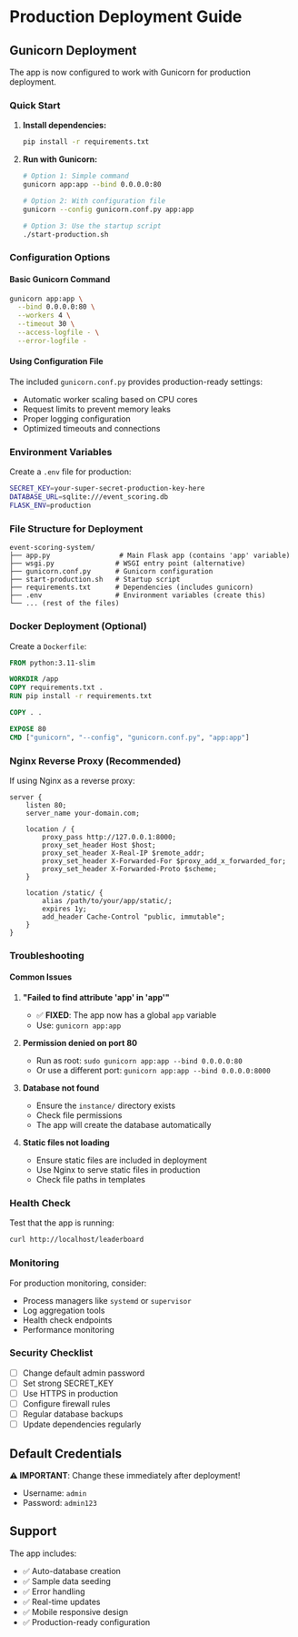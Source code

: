 # Production Deployment Guide

## Gunicorn Deployment

The app is now configured to work with Gunicorn for production deployment.

### Quick Start

1. **Install dependencies:**

   ```bash
   pip install -r requirements.txt
   ```

2. **Run with Gunicorn:**

   ```bash
   # Option 1: Simple command
   gunicorn app:app --bind 0.0.0.0:80

   # Option 2: With configuration file
   gunicorn --config gunicorn.conf.py app:app

   # Option 3: Use the startup script
   ./start-production.sh
   ```

### Configuration Options

#### Basic Gunicorn Command

```bash
gunicorn app:app \
  --bind 0.0.0.0:80 \
  --workers 4 \
  --timeout 30 \
  --access-logfile - \
  --error-logfile -
```

#### Using Configuration File

The included `gunicorn.conf.py` provides production-ready settings:

- Automatic worker scaling based on CPU cores
- Request limits to prevent memory leaks
- Proper logging configuration
- Optimized timeouts and connections

### Environment Variables

Create a `.env` file for production:

```bash
SECRET_KEY=your-super-secret-production-key-here
DATABASE_URL=sqlite:///event_scoring.db
FLASK_ENV=production
```

### File Structure for Deployment

```
event-scoring-system/
├── app.py                 # Main Flask app (contains 'app' variable)
├── wsgi.py               # WSGI entry point (alternative)
├── gunicorn.conf.py      # Gunicorn configuration
├── start-production.sh   # Startup script
├── requirements.txt      # Dependencies (includes gunicorn)
├── .env                  # Environment variables (create this)
└── ... (rest of the files)
```

### Docker Deployment (Optional)

Create a `Dockerfile`:

```dockerfile
FROM python:3.11-slim

WORKDIR /app
COPY requirements.txt .
RUN pip install -r requirements.txt

COPY . .

EXPOSE 80
CMD ["gunicorn", "--config", "gunicorn.conf.py", "app:app"]
```

### Nginx Reverse Proxy (Recommended)

If using Nginx as a reverse proxy:

```nginx
server {
    listen 80;
    server_name your-domain.com;

    location / {
        proxy_pass http://127.0.0.1:8000;
        proxy_set_header Host $host;
        proxy_set_header X-Real-IP $remote_addr;
        proxy_set_header X-Forwarded-For $proxy_add_x_forwarded_for;
        proxy_set_header X-Forwarded-Proto $scheme;
    }

    location /static/ {
        alias /path/to/your/app/static/;
        expires 1y;
        add_header Cache-Control "public, immutable";
    }
}
```

### Troubleshooting

#### Common Issues

1. **"Failed to find attribute 'app' in 'app'"**

   - ✅ **FIXED**: The app now has a global `app` variable
   - Use: `gunicorn app:app`

2. **Permission denied on port 80**

   - Run as root: `sudo gunicorn app:app --bind 0.0.0.0:80`
   - Or use a different port: `gunicorn app:app --bind 0.0.0.0:8000`

3. **Database not found**

   - Ensure the `instance/` directory exists
   - Check file permissions
   - The app will create the database automatically

4. **Static files not loading**
   - Ensure static files are included in deployment
   - Use Nginx to serve static files in production
   - Check file paths in templates

### Health Check

Test that the app is running:

```bash
curl http://localhost/leaderboard
```

### Monitoring

For production monitoring, consider:

- Process managers like `systemd` or `supervisor`
- Log aggregation tools
- Health check endpoints
- Performance monitoring

### Security Checklist

- [ ] Change default admin password
- [ ] Set strong SECRET_KEY
- [ ] Use HTTPS in production
- [ ] Configure firewall rules
- [ ] Regular database backups
- [ ] Update dependencies regularly

## Default Credentials

**⚠️ IMPORTANT**: Change these immediately after deployment!

- Username: `admin`
- Password: `admin123`

## Support

The app includes:

- ✅ Auto-database creation
- ✅ Sample data seeding
- ✅ Error handling
- ✅ Real-time updates
- ✅ Mobile responsive design
- ✅ Production-ready configuration
